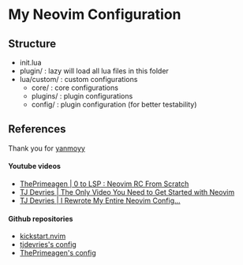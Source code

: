 # My Neovim Configuration

## Structure

- init.lua
- plugin/ : lazy will load all lua files in this folder
- lua/custom/ : custom configurations
  - core/ : core configurations
  - plugins/ : plugin configurations
  - config/ : plugin configuration (for better testability)

## References

Thank you for [yanmoyy](https://github.com/yanmoyy)

#### Youtube videos

- [ThePrimeagen | 0 to LSP : Neovim RC From Scratch](https://youtu.be/w7i4amO_zaE?si=Z-7aNoSjcEVYnfto)
- [TJ Devries | The Only Video You Need to Get Started with Neovim](https://youtu.be/m8C0Cq9Uv9o?si=e9og5RxLe4gQJ1X3)
- [TJ Devries | I Rewrote My Entire Neovim Config...](https://youtu.be/kJVqxFnhIuw?si=iKcONUbbHrTTAXe-)

#### Github repositories

- [kickstart.nvim](https://github.com/nvim-lua/kickstart.nvim)
- [tjdevries's config](https://github.com/tjdevries/config.nvim)
- [ThePrimeagen's config](https://github.com/ThePrimeagen/init.lua)
